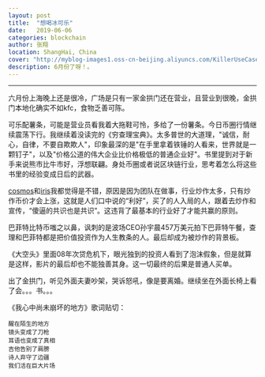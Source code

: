 ```yaml
---
layout: post
title:  "想喝冰可乐"
date:   2019-06-06
categories: blockchain
author: 张翔
location: ShangHai, China
cover: "http://myblog-images1.oss-cn-beijing.aliyuncs.com/KillerUseCase/axin.jpg"
description: 6月份了呀！。
---
```

---
六月份上海晚上还是很冷，广场是只有一家金拱门还在营业，且营业到很晚，金拱门本地化确实不如kfc，食物乏善可陈。

可乐配薯条，可能是营业员看我着大拖鞋可怜，多给了一份薯条。今日币圈行情继续震荡下行。我继续着没读完的《穷查理宝典》。太多普世的大道理，"诚信，耐心，自律，不要自欺欺人"，印象最深的是"在手里拿着铁锤的人看来，世界就是一颗钉子"，以及"价格公道的伟大企业比价格极低的普通企业好"。书里提到对于新手来说熊市比牛市好，浮想联翩。身处币圈或者说区块链行业，思考着怎么将这些书里的经验变成日后的武器。

[cosmos](https://cosmos.network/resources/whitepaper/zh-CN)和[iris](https://github.com/irisnet/irisnet/blob/master/%E7%99%BD%E7%9A%AE%E4%B9%A6.md)我都觉得是不错，原因是因为团队在做事，行业炒作太多，只有炒作币价才会上涨，这就是人们口中说的“利好”，买了的人入局的人，跟着去炒作和宣传，“傻逼的共识也是共识”。这违背了最基本的行业好了才能共赢的原则。

巴菲特比特币嗤之以鼻，讽刺的是波场CEO孙宇晨457万美元拍下巴菲特午餐，查理和巴菲特都是把价值投资作为人生教条的人。最后却成为被炒作的背景板。

《大空头》里面08年次贷危机下，眼光独到的投资人看到了泡沫假象，但是就算是这样，影片的最后却也不能独善其身。这一切最终的后果是普通人买单。

出了金拱门，听见外面夫妻吵架，哭诉怒吼，像是要离婚。继续坐在外面长椅上看了会。。。书。。。

《我心中尚未崩坏的地方》歌词贴切：

```
醒在陌生的地方
镜头变成了刀枪
耳语也变成了真相
吉他告别了肩膀
诗人弃守了边疆
我们活在巨大片场
```